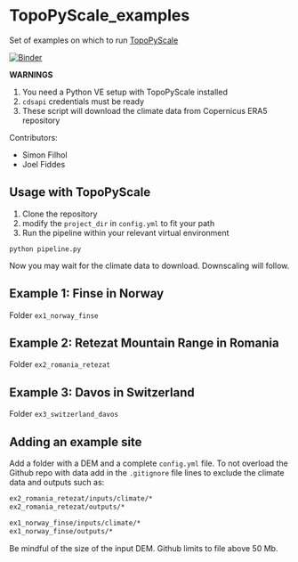 # TopoPyScale_examples
Set of examples on which to run [TopoPyScale](https://github.com/ArcticSnow/TopoPyScale)

[![Binder](https://mybinder.org/badge_logo.svg)](https://mybinder.org/v2/gh/ArcticSnow/TopoPyScale_examples/main?labpath=https%3A%2F%2Fgithub.com%2FArcticSnow%2FTopoPyScale_examples%2Fblob%2Fmain%2Fex1_norway_finse%2Fex1_norway.ipynb)

**WARNINGS**
1. You need a Python VE setup with TopoPyScale installed
2. `cdsapi` credentials must be ready
3. These script will download the climate data from Copernicus ERA5 repository

Contributors:

- Simon Filhol
- Joel Fiddes


## Usage with TopoPyScale

1. Clone the repository
2. modify the `project_dir` in `config.yml` to fit your path
3. Run the pipeline within your relevant virtual environment
```
python pipeline.py
```

Now you may wait for the climate data to download. Downscaling will follow.


## Example 1: Finse in Norway

Folder `ex1_norway_finse`


## Example 2: Retezat Mountain Range in Romania

Folder `ex2_romania_retezat`

## Example 3: Davos in Switzerland

Folder `ex3_switzerland_davos`


## Adding an example site

Add a folder with a DEM and a complete `config.yml` file. To not overload the Github repo with data add in the `.gitignore` file lines to exclude the climate data and outputs such as:

```txt
ex2_romania_retezat/inputs/climate/* 
ex2_romania_retezat/outputs/*

ex1_norway_finse/inputs/climate/*
ex1_norway_finse/outputs/*
```

Be mindful of the size of the input DEM. Github limits to file above 50 Mb.


